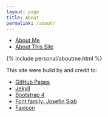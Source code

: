 ```yaml
---
layout: page
title: About
permalink: /about/
---
```


<div class="justify-content-around">
    <ul class="nav nav-tabs" role="tablist">
        <li role="presentation" class="nav-item active"><a href="#me" class="nav-link" aria-controls="me" role="tab" data-toggle="tab">About Me</a></li>
        <li role="presentation" class="nav-item"><a href="#site" class="nav-link" aria-controls="site" role="tab" data-toggle="tab">About This Site</a></li>
    </ul>
    <div class="tab-content">
        <div role="tabpanel" class="tab-pane active" id="me">
            <div class="p-3">
                {% include personal/aboutme.html %}
            </div>
        </div>
        <div role="tabpanel" class="tab-pane" id="site">
            <p class="lead pt-3">This site were build by and credit to: </p>
            <ul>
                <li><a href="https://pages.github.com/">GitHub Pages</a></li>
                <li><a href="https://jekyllrb.com/">Jekyll</a></li>
                <li><a href="https://getbootstrap.com/docs/4.0/getting-started/introduction/">Bootstrap 4</a></li>
                <li><a href="https://fonts.google.com/specimen/Josefin+Slab">Font family: Josefin Slab</a></li>
                <li><a href="https://openclipart.org/detail/12979/lemon">Favicon</a></li>
            </ul>
        </div>
    </div>
</div>